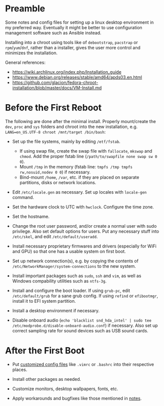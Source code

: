 # Preamble

Some notes and config files for setting up a linux desktop environment in my preferred way. Eventually it might be better to use  configuration management software such as Ansible instead.

Installing into a chroot using tools like of `debootstrap`, `pacstrap` or `rpm`/`yum`/`dnf`, rather than a installer, gives the user more control and minimizes the installation. 

General references: 
* https://wiki.archlinux.org/index.php/Installation_guide
* https://www.debian.org/releases/stable/amd64/apds03.en.html
* https://github.com/glacion/fedora-chroot-installation/blob/master/docs/VM-Install.md

# Before the First Reboot

The following are done after the minimal install. Properly mount/create the `dev`, `proc` and `sys` folders and chroot into the new installation, e.g. `LANG=en_US.UTF-8 chroot /mnt/target /bin/bash`:

* Set up the file systems, mainly by editing `/etf/fstab`.
    - If using swap file, create the swap file with `fallocate`, `mkswap` and `chmod`. Add the proper fstab line (`/path/to/swapfile none swap sw 0 0`).
    - Mount `/tmp` in the memory (fstab line: `tmpfs /tmp tmpfs rw,nosuid,nodev 0 0`) if necessary.
    - Bind-mount `/home`, `/var`, etc. if they are placed on separate partitions, disks or network locations. 

* Edit `/etc/locale.gen` as necessary. Set up locales with `locale-gen` command. 

* Set the hardware clock to UTC with `hwclock`. Configure the time zone.

* Set the hostname.

* Change the root user password, and/or create a normal user with sudo privilege. Also set default options for users. Put any necessary stuff into `/etc/skel`, and edit `/etc/default/useradd`.

* Install necessary proprietary firmwares and drivers (especially for WiFi and GPU) so that one has a usable system on first boot. 

* Set up network connection(s), e.g. by copying the contents of `/etc/NetworkManager/system-connections` to the new system.

* Install important packages such as `sudo`, `ssh` and `vim`, as well as Windows compability utilities such as `ntfs-3g`.

* Install and configure the boot loader. If using `grub-pc`, edit `/etc/default/grub` for a sane grub config. If using `refind` or `efibootmgr`, install it to EFI system partition.

* Install a desktop environment if necessary.

* Disable onboard audio (`echo 'blacklist snd_hda_intel' | sudo tee /etc/modprobe.d/disable-onboard-audio.conf`) if necessary. Also set up correct sampling rate for sound devices such as USB sound cards.

# After the First Boot

* Put [customized config files](https://github.com/lijikun/my-linux-setup/tree/master/configfiles) like `.vimrc` or `.bashrc` into their respective places.

* Install other packages as needed.

* Customize monitors, desktop wallpapers, fonts, etc. 

* Apply workarounds and bugfixes like those mentioned in [notes](https://github.com/lijikun/my-linux-setup/tree/master/notes).
